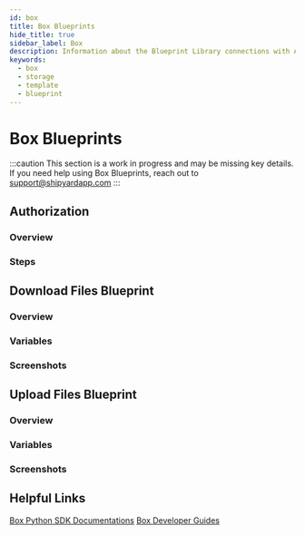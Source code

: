 ```yaml
---
id: box
title: Box Blueprints
hide_title: true
sidebar_label: Box
description: Information about the Blueprint Library connections with Azure Blob Storage.
keywords:
  - box
  - storage
  - template
  - blueprint
---
```


# Box Blueprints

:::caution
This section is a work in progress and may be missing key details. If you need help using Box Blueprints, reach out to support@shipyardapp.com
:::

## Authorization

### Overview

### Steps

## Download Files Blueprint

### Overview

### Variables

### Screenshots

## Upload Files Blueprint

### Overview

### Variables

### Screenshots

## Helpful Links

[Box Python SDK Documentations](https://github.com/box/box-python-sdk) [Box Developer Guides](https://developer.box.com/guides/)
